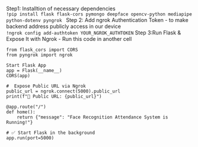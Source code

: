 Step1: Installtion of necessary dependencies<br/>
`!pip install flask flask-cors pymongo deepface opencv-python mediapipe python-dotenv pyngrok `
Step 2: Add ngrok Authentication Token - to make backend address publicly access in our device <br/>
` !ngrok config add-authtoken YOUR_NGROK_AUTHTOKEN `
Step 3:Run Flask & Expose It with Ngrok - Run this code in another cell <br/>
```from flask import Flask
from flask_cors import CORS
from pyngrok import ngrok

Start Flask App
app = Flask(__name__)
CORS(app)

#  Expose Public URL via Ngrok
public_url = ngrok.connect(5000).public_url
print(f"🚀 Public URL: {public_url}")

@app.route("/")
def home():
    return {"message": "Face Recognition Attendance System is Running!"}

# ✅ Start Flask in the background
app.run(port=5000)
```
 

